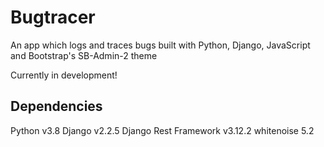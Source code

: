 # Bugtracer

An app which logs and traces bugs built with Python, Django, JavaScript and Bootstrap's SB-Admin-2 theme

Currently in development!

## Dependencies

Python v3.8
Django v2.2.5
Django Rest Framework v3.12.2
whitenoise 5.2
